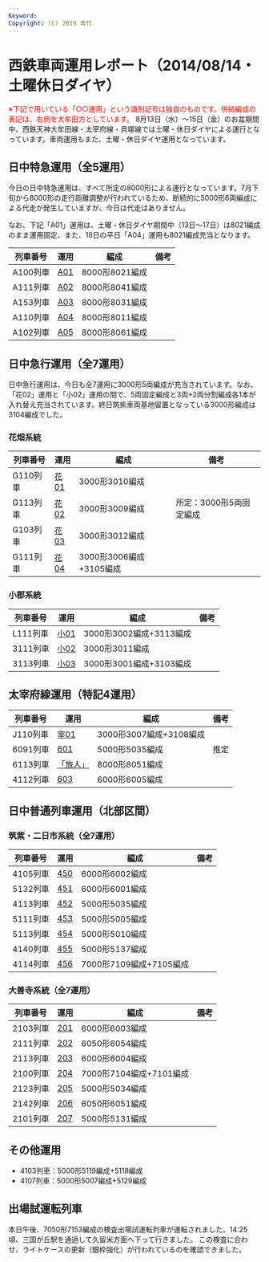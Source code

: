 ```yaml
---
Keyword: 
Copyright: (C) 2019 青竹
---
```


# 西鉄車両運用レポート（2014/08/14・土曜休日ダイヤ）

<span style="color:#FF0000;">※下記で用いている「○○運用」という識別記号は独自のものです。併結編成の表記は、右側を大牟田方としています。</span>
8月13日（水）～15日（金）のお盆期間中、西鉄天神大牟田線・太宰府線・貝塚線では土曜・休日ダイヤによる運行となっています。車両運用もまた、土曜・休日ダイヤ運用となっています。

## 日中特急運用（全5運用）

今日の日中特急運用は、すべて所定の8000形による運行となっています。7月下旬から8000形の走行距離調整が行われているため、断続的に5000形6両編成による代走が発生していますが、今日は代走はありません。

なお、下記「A01」運用は、土曜・休日ダイヤ期間中（13日～17日）は8021編成のまま運用固定、また、18日の平日「A04」運用も8021編成充当となります。

| 列車番号 | 運用 | 編成 | 備考 |
| --- | --- | --- | --- |
| A100列車 | [A01](http://aotake91.yu-nagi.com/railway/nishitetsu/20140322kaisei/unyoulist-holiday.htm#HA01) | 8000形8021編成 |  |
| A111列車 | [A02](http://aotake91.yu-nagi.com/railway/nishitetsu/20140322kaisei/unyoulist-holiday.htm#HA02) | 8000形8041編成 |  |
| A153列車 | [A03](http://aotake91.yu-nagi.com/railway/nishitetsu/20140322kaisei/unyoulist-holiday.htm#HA03) | 8000形8031編成 |  |
| A110列車 | [A04](http://aotake91.yu-nagi.com/railway/nishitetsu/20140322kaisei/unyoulist-holiday.htm#HA04) | 8000形8011編成 |  |
| A102列車 | [A05](http://aotake91.yu-nagi.com/railway/nishitetsu/20140322kaisei/unyoulist-holiday.htm#HA05) | 8000形8061編成 |  |

## 日中急行運用（全7運用）

日中急行運用は、今日も全7運用に3000形5両編成が充当されています。なお、「花02」運用と「小02」運用の間で、5両固定編成と3両+2両分割編成各1本が入れ替え充当されています。終日筑紫車両基地留置となっている3000形編成は3104編成でした。

### 花畑系統

| 列車番号 | 運用 | 編成 | 備考 |
| --- | --- | --- | --- |
| G110列車 | [花01](http://aotake91.yu-nagi.com/railway/nishitetsu/20140322kaisei/unyoulist-holiday.htm#HG01) | 3000形3010編成 |  |
| G113列車 | [花02](http://aotake91.yu-nagi.com/railway/nishitetsu/20140322kaisei/unyoulist-holiday.htm#HG02) | 3000形3009編成 | 所定：3000形5両固定編成 |
| G103列車 | [花03](http://aotake91.yu-nagi.com/railway/nishitetsu/20140322kaisei/unyoulist-holiday.htm#HG03) | 3000形3012編成 |  |
| G111列車 | [花04](http://aotake91.yu-nagi.com/railway/nishitetsu/20140322kaisei/unyoulist-holiday.htm#HG04) | 3000形3006編成+3105編成 |  |

### 小郡系統

| 列車番号 | 運用 | 編成 | 備考 |
| --- | --- | --- | --- |
| L111列車 | [小01](http://aotake91.yu-nagi.com/railway/nishitetsu/20140322kaisei/unyoulist-holiday.htm#HJ01) | 3000形3002編成+3113編成 |  |
| 3111列車 | [小02](http://aotake91.yu-nagi.com/railway/nishitetsu/20140322kaisei/unyoulist-holiday.htm#HJ02) | 3000形3011編成 |  |
| 3113列車 | [小03](http://aotake91.yu-nagi.com/railway/nishitetsu/20140322kaisei/unyoulist-holiday.htm#HJ03) | 3000形3001編成+3103編成 |  |

## 太宰府線運用（特記4運用）

| 列車番号 | 運用 | 編成 | 備考 |
| --- | --- | --- | --- |
| J110列車 | [宰01](http://aotake91.yu-nagi.com/railway/nishitetsu/20140322kaisei/unyoulist-holiday.htm#HL01) | 3000形3007編成+3108編成 |  |
| 6091列車 | [601](http://aotake91.yu-nagi.com/railway/nishitetsu/20140322kaisei/unyoulist-holiday.htm#H601) | 5000形5035編成 | 推定 |
| 6113列車 | [「旅人」](http://aotake91.yu-nagi.com/railway/nishitetsu/20140322kaisei/unyoulist-holiday.htm#H602) | 8000形8051編成 |  |
| 4112列車 | [603](http://aotake91.yu-nagi.com/railway/nishitetsu/20140322kaisei/unyoulist-holiday.htm#H603) | 6000形6005編成 |  |

## 日中普通列車運用（北部区間）

### 筑紫・二日市系統（全7運用）

| 列車番号 | 運用 | 編成 | 備考 |
| --- | --- | --- | --- |
| 4105列車 | [450](http://aotake91.yu-nagi.com/railway/nishitetsu/20140322kaisei/unyoulist-holiday.htm#H450) | 6000形6002編成 |  |
| 5132列車 | [451](http://aotake91.yu-nagi.com/railway/nishitetsu/20140322kaisei/unyoulist-holiday.htm#H451) | 6000形6001編成 |  |
| 4113列車 | [452](http://aotake91.yu-nagi.com/railway/nishitetsu/20140322kaisei/unyoulist-holiday.htm#H452) | 5000形5035編成 |  |
| 5111列車 | [453](http://aotake91.yu-nagi.com/railway/nishitetsu/20140322kaisei/unyoulist-holiday.htm#H453) | 5000形5005編成 |  |
| 5113列車 | [454](http://aotake91.yu-nagi.com/railway/nishitetsu/20140322kaisei/unyoulist-holiday.htm#H454) | 5000形5010編成 |  |
| 4140列車 | [455](http://aotake91.yu-nagi.com/railway/nishitetsu/20140322kaisei/unyoulist-holiday.htm#H455) | 5000形5137編成 |  |
| 4114列車 | [456](http://aotake91.yu-nagi.com/railway/nishitetsu/20140322kaisei/unyoulist-holiday.htm#H456) | 7000形7109編成+7105編成 |  |

### 大善寺系統（全7運用）

| 列車番号 | 運用 | 編成 | 備考 |
| --- | --- | --- | --- |
| 2103列車 | [201](http://aotake91.yu-nagi.com/railway/nishitetsu/20140322kaisei/unyoulist-holiday.htm#H201) | 6000形6003編成 |  |
| 2111列車 | [202](http://aotake91.yu-nagi.com/railway/nishitetsu/20140322kaisei/unyoulist-holiday.htm#H202) | 6050形6054編成 |  |
| 2113列車 | [203](http://aotake91.yu-nagi.com/railway/nishitetsu/20140322kaisei/unyoulist-holiday.htm#H203) | 6000形6004編成 |  |
| 2100列車 | [204](http://aotake91.yu-nagi.com/railway/nishitetsu/20140322kaisei/unyoulist-holiday.htm#H204) | 7000形7104編成+7101編成 |  |
| 2123列車 | [205](http://aotake91.yu-nagi.com/railway/nishitetsu/20140322kaisei/unyoulist-holiday.htm#H205) | 5000形5034編成 |  |
| 2142列車 | [206](http://aotake91.yu-nagi.com/railway/nishitetsu/20140322kaisei/unyoulist-holiday.htm#H206) | 6050形6051編成 |  |
| 2101列車 | [207](http://aotake91.yu-nagi.com/railway/nishitetsu/20140322kaisei/unyoulist-holiday.htm#H207) | 5000形5131編成 |  |

## その他運用

* 4103列車：5000形5119編成+5118編成
* 4107列車：5000形5007編成+5129編成

## 出場試運転列車

本日午後、7050形7153編成の検査出場試運転列車が運転されました。14:25頃、三国が丘駅を通過して久留米方面へ下って行きました。
この検査に合わせ、ライトケースの更新（銀枠強化）が行われているのを確認できました。

